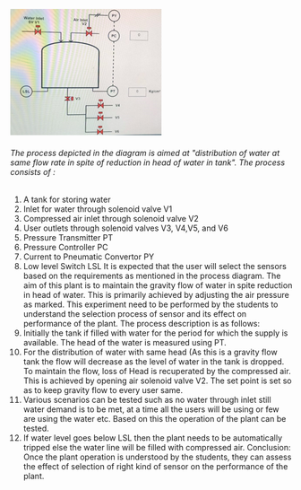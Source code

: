 ![1](images/img1.png)
###### The process depicted in the diagram is aimed at "distribution of water at same flow rate in spite of reduction in head of water in tank". The process consists of : 
1.	A tank for storing water
2.	Inlet for water through  solenoid valve V1
3.	Compressed air inlet through  solenoid valve  V2
4.	User outlets through solenoid valves V3, V4,V5,  and V6
5.	Pressure Transmitter PT
6.	Pressure Controller PC
7.	Current to Pneumatic Convertor PY
8.	Low level Switch LSL
It is expected that the user will select the sensors based on the requirements as mentioned in the process diagram. The aim of this plant is to maintain the gravity flow of water in spite reduction in head of water. This is primarily achieved by adjusting the air pressure as marked. 
This experiment need to be performed by the students to understand the selection process of sensor and its effect on performance of the plant. The process description is as follows:
1.	Initially the tank if filled with water for the period for which the supply is available. The head of the water is measured using PT. 
2.	For the distribution of water with same head (As this is a gravity flow tank the flow will decrease as the level of water in the tank is dropped. To maintain the flow, loss of Head is recuperated by the compressed air. This is achieved by opening air solenoid valve V2. The set point is set so as to keep gravity flow to every user same. 
3.	Various scenarios can be tested such as no water through inlet still water demand is to be met, at a time all the users will be using or few are using the water etc.  Based on this the operation of the plant can be tested.
4.	If water level goes below LSL then the plant needs to be automatically tripped else the water line will be filled with compressed air.
Conclusion: Once the plant operation is understood by the students, they can assess the effect of selection of right kind of sensor on the performance of the plant.  